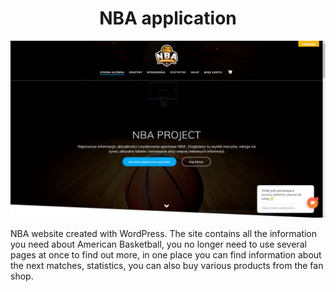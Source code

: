 <h1 align="center">NBA application</a></h1>
<p align="center">
  <img alt="High Speed logo" src="/screenshot.png" />
</p>
NBA website created with WordPress. The site contains all the information you need about American Basketball, you no longer need to use several pages at once to find out more, in one place you can find information about the next matches, statistics, you can also buy various products from the fan shop.
